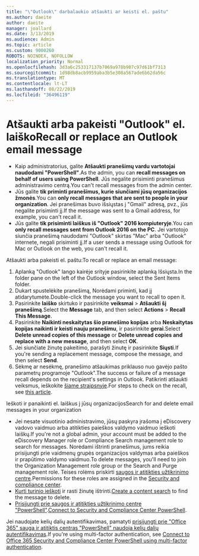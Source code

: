 ```yaml
---
title: "\"Outlook\" darbalaukio atšaukti ar keisti el. paštu"
ms.author: daeite
author: daeite
manager: joallard
ms.date: 3/13/2019
ms.audience: Admin
ms.topic: article
ms.custom: 9000260
ROBOTS: NOINDEX, NOFOLLOW
localization_priority: Normal
ms.openlocfilehash: 3d3a6c253317137b7069a978b907c97d61bf7313
ms.sourcegitcommit: 1d98db8acb9959aba3b5e308a567ade6b62da56c
ms.translationtype: MT
ms.contentlocale: lt-LT
ms.lasthandoff: 08/22/2019
ms.locfileid: "36496119"
---
```

# <a name="recall-or-replace-an-outlook-email-message"></a><span data-ttu-id="084f8-102">Atšaukti arba pakeisti "Outlook" el. laiško</span><span class="sxs-lookup"><span data-stu-id="084f8-102">Recall or replace an Outlook email message</span></span>

- <span data-ttu-id="084f8-103">Kaip administratorius, galite **Atšaukti pranešimų vardu vartotojai naudodami "PowerShell"**.</span><span class="sxs-lookup"><span data-stu-id="084f8-103">As the admin, you can **recall messages on behalf of users using PowerShell**.</span></span> <span data-ttu-id="084f8-104">Jūs negalite prisiminti pranešimus administravimo centrą.</span><span class="sxs-lookup"><span data-stu-id="084f8-104">You can't recall messages from the admin center.</span></span>
- <span data-ttu-id="084f8-105">Jūs galite **tik priminti pranešimus, kurie siunčiami jūsų organizacijos žmonės**.</span><span class="sxs-lookup"><span data-stu-id="084f8-105">You can **only recall messages that are sent to people in your organization**.</span></span> <span data-ttu-id="084f8-106">Jei pranešimas buvo išsiųstas į "Gmail" adresą, pvz., jūs negalite prisiminti jį.</span><span class="sxs-lookup"><span data-stu-id="084f8-106">If the message was sent to a Gmail address, for example, you can't recall it.</span></span>
- <span data-ttu-id="084f8-107">Jūs galite **tik prisiminti laiškus iš "Outlook" 2016 kompiuteryje**.</span><span class="sxs-lookup"><span data-stu-id="084f8-107">You can **only recall messages sent from Outlook 2016 on the PC**.</span></span> <span data-ttu-id="084f8-108">Jei vartotojo siunčia pranešimą naudodami "Outlook" skirtas "Mac" arba "Outlook" internete, negali prisiminti jį.</span><span class="sxs-lookup"><span data-stu-id="084f8-108">If a user sends a message using Outlook for Mac or Outlook on the web, you can't recall it.</span></span>

<span data-ttu-id="084f8-109">Atšaukti arba pakeisti el. paštu:</span><span class="sxs-lookup"><span data-stu-id="084f8-109">To recall or replace an email message:</span></span>

1. <span data-ttu-id="084f8-110">Aplanką "Outlook" lango kairėje srityje pasirinkite aplanką Išsiųsta.</span><span class="sxs-lookup"><span data-stu-id="084f8-110">In the folder pane on the left of the Outlook window, select the Sent Items folder.</span></span>
1. <span data-ttu-id="084f8-111">Dukart spustelėkite pranešimą, Norėdami priminti, kad jį atidarytumėte.</span><span class="sxs-lookup"><span data-stu-id="084f8-111">Double-click the message you want to recall to open it.</span></span>
1. <span data-ttu-id="084f8-112">Pasirinkite **laiško** skirtuko ir pasirinkite **veiksmai** > **Atšaukti šį pranešimą**.</span><span class="sxs-lookup"><span data-stu-id="084f8-112">Select the **Message** tab, and then select **Actions** > **Recall This Message**.</span></span>
1. <span data-ttu-id="084f8-113">Pasirinkite **Naikinti neskaitytas šio pranešimo kopijas** arba **Neskaitytas kopijas naikinti ir keisti nauju pranešimu**, ir pasirinkite **gerai**.</span><span class="sxs-lookup"><span data-stu-id="084f8-113">Select **Delete unread copies of this message** or **Delete unread copies and replace with a new message**, and then select **OK**.</span></span>
1. <span data-ttu-id="084f8-114">Jei siunčiate žinutę pakeitimo, parašyti žinutę ir pasirinkite **Siųsti**.</span><span class="sxs-lookup"><span data-stu-id="084f8-114">If you're sending a replacement message, compose the message, and then select **Send**.</span></span>
1. <span data-ttu-id="084f8-115">Sėkmę ar nesėkmę, pranešimo atšaukimas priklauso nuo gavėjo pašto parametrų programoje "Outlook".</span><span class="sxs-lookup"><span data-stu-id="084f8-115">The success or failure of a message recall depends on the recipient's settings in Outlook.</span></span> <span data-ttu-id="084f8-116">Patikrinti atšaukti veiksmus, ieškokite [šiame straipsnyje](https://support.office.com/article/35027f88-d655-4554-b4f8-6c0729a723a0).</span><span class="sxs-lookup"><span data-stu-id="084f8-116">For steps to check on the recall, see [this article](https://support.office.com/article/35027f88-d655-4554-b4f8-6c0729a723a0).</span></span>

<span data-ttu-id="084f8-117">Ieškoti ir panaikinti el. laiškus į jūsų organizacijos</span><span class="sxs-lookup"><span data-stu-id="084f8-117">Search for and delete email messages in your organization</span></span>

- <span data-ttu-id="084f8-118">Jei nesate visuotinio administravimo, jūsų paskyra įrašoma į eDiscovery vadovo vaidmuo arba atitikties paieškos valdymo vaidmuo ieškoti laiškų.</span><span class="sxs-lookup"><span data-stu-id="084f8-118">If you're not a global admin, your account must be added to the eDiscovery Manager role or Compliance Search management role to search for messages.</span></span> <span data-ttu-id="084f8-119">Norėdami ištrinti pranešimus, jums reikia prisijungti prie vaidmenų grupės organizacijos valdymas arba paieškos ir prapūtimo valdymo vaidmuo.</span><span class="sxs-lookup"><span data-stu-id="084f8-119">To delete messages, you'll need to join the Organization Management role group or the Search and Purge management role.</span></span> <span data-ttu-id="084f8-120">Teises rolėms priskirti [saugos ir atitikties užtikrinimo centre](https://go.microsoft.com/fwlink/?linkid=2083731).</span><span class="sxs-lookup"><span data-stu-id="084f8-120">Permissions for these roles are assigned in the [Security and compliance center](https://go.microsoft.com/fwlink/?linkid=2083731).</span></span>
- <span data-ttu-id="084f8-121">[Kurti turinio ieškoti](https://docs.microsoft.com/office365/securitycompliance/content-search) ir rasti žinutę ištrinti.</span><span class="sxs-lookup"><span data-stu-id="084f8-121">[Create a content search](https://docs.microsoft.com/office365/securitycompliance/content-search) to find the message to delete.</span></span>
- <span data-ttu-id="084f8-122">[Prisijungti prie saugos ir atitikties užtikrinimo centre "PowerShell"](https://docs.microsoft.com/powershell/exchange/office-365-scc/connect-to-scc-powershell/connect-to-scc-powershell?view=exchange-ps).</span><span class="sxs-lookup"><span data-stu-id="084f8-122">[Connect to Security and Compliance Center PowerShell](https://docs.microsoft.com/powershell/exchange/office-365-scc/connect-to-scc-powershell/connect-to-scc-powershell?view=exchange-ps).</span></span>

<span data-ttu-id="084f8-123">Jei naudojate kelių dalių autentifikavimas, pamatyti [prisijungti prie "Office 365" sauga ir atitiktis centras "PowerShell" naudoja kelių dalių autentifikavimas](https://docs.microsoft.com/powershell/exchange/office-365-scc/connect-to-scc-powershell/mfa-connect-to-scc-powershell?view=exchange-ps).</span><span class="sxs-lookup"><span data-stu-id="084f8-123">If you're using multi-factor authentication, see [Connect to Office 365 Security and Compliance Center PowerShell using multi-factor authentication](https://docs.microsoft.com/powershell/exchange/office-365-scc/connect-to-scc-powershell/mfa-connect-to-scc-powershell?view=exchange-ps).</span></span>